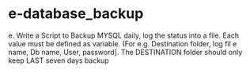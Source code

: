 # e-database_backup

 e. Write a Script to Backup MYSQL daily, log the status into a file. Each value must be defined as variable. (For e.g. Destination folder, log fil e name, Db name, User, password]. The DESTINATION folder should only keep LAST seven days backup
 
 
